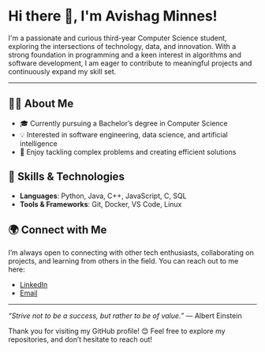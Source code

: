 # Hi there 👋, I'm Avishag Minnes!

I'm a passionate and curious third-year Computer Science student, exploring the intersections of technology, data, and innovation. With a strong foundation in programming and a keen interest in algorithms and software development, I am eager to contribute to meaningful projects and continuously expand my skill set.

---

## 👩‍💻 About Me

- 🎓 Currently pursuing a Bachelor’s degree in Computer Science
- 💡 Interested in software engineering, data science, and artificial intelligence
- 🧩 Enjoy tackling complex problems and creating efficient solutions

## 🔧 Skills & Technologies

- **Languages**: Python, Java, C++, JavaScript, C, SQL
- **Tools & Frameworks**: Git, Docker, VS Code, Linux

## 🌍 Connect with Me

I’m always open to connecting with other tech enthusiasts, collaborating on projects, and learning from others in the field. You can reach out to me here:

- [LinkedIn](www.linkedin.com/in/avishag-minnes-01784030b)
- [Email](mailto:minnesav@gmail.com)

---

*“Strive not to be a success, but rather to be of value.”* — Albert Einstein

Thank you for visiting my GitHub profile! 😊 Feel free to explore my repositories, and don’t hesitate to reach out!

